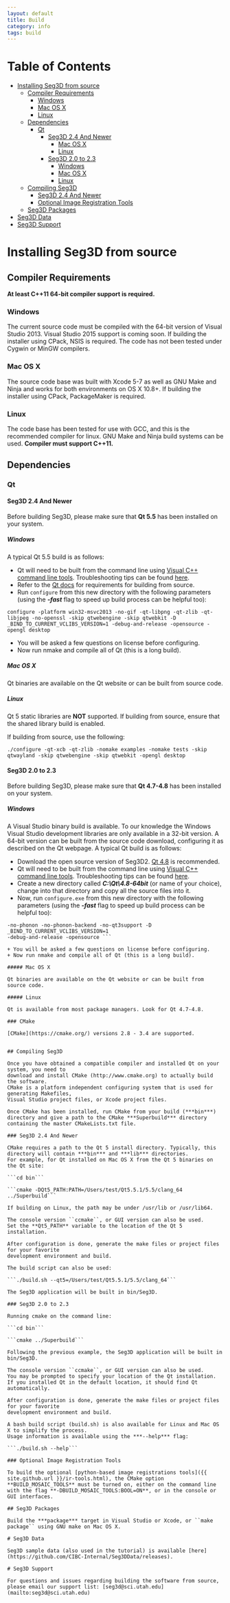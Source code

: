 ```yaml
---
layout: default
title: Build
category: info
tags: build
---
```


Table of Contents
=================

* [Installing Seg3D from source](#installing-seg3d-from-source)
  * [Compiler Requirements](#compiler-requirements)
    * [Windows](#windows)
    * [Mac OS X](#mac-os-x)
    * [Linux](#linux)
  * [Dependencies](#dependencies)
    * [Qt](#qt)
      * [Seg3D 2.4 And Newer](#seg3d-24-and-newer)
        * [Mac OS X](#mac-os-x-2)
        * [Linux](#linux-2)
      * [Seg3D 2.0 to 2.3](#seg3d-20-to-23)
        * [Windows](#windows)
        * [Mac OS X](#mac-os-x-1)
        * [Linux](#linux-1)
  * [Compiling Seg3D](#compiling-seg3d)
    * [Seg3D 2.4 And Newer](#seg3d-24-and-newer-1)
    * [Optional Image Registration Tools](#optional-image-registration-tools)
  * [Seg3D Packages](#seg3d-packages)
* [Seg3D Data](#seg3d-data)
* [Seg3D Support](#seg3d-support)

<!-- Created by [gh-md-toc](https://github.com/ekalinin/github-markdown-toc) -->

# Installing Seg3D from source

## Compiler Requirements

**At least C++11 64-bit compiler support is required.**

### Windows

The current source code must be compiled with the 64-bit version of Visual Studio 2013.
Visual Studio 2015 support is coming soon.
If building the installer using CPack, NSIS is required.
The code has not been tested under Cygwin or MinGW compilers.

### Mac OS X

The source code base was built with Xcode 5-7 as well as GNU Make and Ninja and works for both environments on OS X 10.8+.
If building the installer using CPack, PackageMaker is required.

### Linux

The code base has been tested for use with GCC, and this is the recommended compiler for
linux. GNU Make and Ninja build systems can be used. **Compiler must support C++11.**

## Dependencies

### Qt

#### Seg3D 2.4 And Newer

Before building Seg3D, please make sure that **Qt 5.5** has been installed on your system.

##### Windows

A typical Qt 5.5 build is as follows:

+ Qt will need to be built from the command line using [Visual C++ command line tools](https://msdn.microsoft.com/en-us/library/f35ctcxw(v=vs.120).aspx). Troubleshooting tips can be found [here](http://stackoverflow.com/questions/21476588/where-is-developer-command-prompt-for-vs2013).
+ Refer to the [Qt docs](http://doc.qt.io/qt-5/windows-requirements.html#building-from-source) for requirements for building from source.
+ Run ```configure``` from this new directory with the following parameters (using the ***-fast*** flag to speed up build process can be helpful too):

``` configure -platform win32-msvc2013 -no-gif -qt-libpng -qt-zlib -qt-libjpeg -no-openssl -skip qtwebengine -skip qtwebkit -D _BIND_TO_CURRENT_VCLIBS_VERSION=1 -debug-and-release -opensource -opengl desktop ```

+ You will be asked a few questions on license before configuring.
+ Now run nmake and compile all of Qt (this is a long build).

##### Mac OS X

Qt binaries are available on the Qt website or can be built from source code.

##### Linux

Qt 5 static libraries are **NOT** supported. If building from source, ensure that the shared library build is enabled.

If building from source, use the following:

``` ./configure -qt-xcb -qt-zlib -nomake examples -nomake tests -skip qtwayland -skip qtwebengine -skip qtwebkit -opengl desktop ```

#### Seg3D 2.0 to 2.3

Before building Seg3D, please make sure that **Qt 4.7-4.8** has been installed on your system.

##### Windows

A Visual Studio binary build is available.
To our knowledge the Windows Visual Studio development libraries are only available in a 32-bit version.
A 64-bit version can be built from the source code download, configuring it as described on the Qt webpage.
A typical Qt build is as follows:

+ Download the open source version of Seg3D2. [Qt 4.8](http://download.qt.io/archive/qt/4.8/) is recommended.
+ Qt will need to be built from the command line using [Visual C++ command line tools](https://msdn.microsoft.com/en-us/library/f35ctcxw(v=vs.120).aspx). Troubleshooting tips can be found [here](http://stackoverflow.com/questions/21476588/where-is-developer-command-prompt-for-vs2013).
+ Create a new directory called ***C:\Qt\4.8-64bit*** (or name of your choice), change into that directory and copy all the source files into it.
+ Now, run ```configure.exe``` from this new directory with the following parameters (using the ***-fast*** flag to speed up build process can be helpful too):

``` configure.exe -platform win32-msvc2013 -no-gif -qt-libpng -qt-zlib -no-libmng -qt-libtiff -qt-libjpeg -no-openssl 
-no-phonon -no-phonon-backend -no-qt3support -D _BIND_TO_CURRENT_VCLIBS_VERSION=1 
-debug-and-release -opensource ```

+ You will be asked a few questions on license before configuring.
+ Now run nmake and compile all of Qt (this is a long build).

##### Mac OS X

Qt binaries are available on the Qt website or can be built from source code.

##### Linux

Qt is available from most package managers. Look for Qt 4.7-4.8.

### CMake

[CMake](https://cmake.org/) versions 2.8 - 3.4 are supported.


## Compiling Seg3D

Once you have obtained a compatible compiler and installed Qt on your system, you need to 
download and install CMake (http://www.cmake.org) to actually build the software.
CMake is a platform independent configuring system that is used for generating Makefiles,
Visual Studio project files, or Xcode project files.

Once CMake has been installed, run CMake from your build (***bin***) directory and give a path to the CMake ***Superbuild*** directory containing the master CMakeLists.txt file.

### Seg3D 2.4 And Newer

CMake requires a path to the Qt 5 install directory. Typically, this directory will contain ***bin*** and ***lib*** directories.
For example, for Qt installed on Mac OS X from the Qt 5 binaries on the Qt site:

```cd bin```

```cmake -DQt5_PATH:PATH=/Users/test/Qt5.5.1/5.5/clang_64 ../Superbuild```

If building on Linux, the path may be under /usr/lib or /usr/lib64.

The console version ``ccmake``, or GUI version can also be used.
Set the **Qt5_PATH** variable to the location of the Qt 5 installation.

After configuration is done, generate the make files or project files for your favorite
development environment and build.

The build script can also be used:

```./build.sh --qt5=/Users/test/Qt5.5.1/5.5/clang_64```

The Seg3D application will be built in bin/Seg3D.

### Seg3D 2.0 to 2.3

Running cmake on the command line:

```cd bin```

```cmake ../Superbuild```

Following the previous example, the Seg3D application will be built in bin/Seg3D.

The console version ``ccmake``, or GUI version can also be used.
You may be prompted to specify your location of the Qt installation.
If you installed Qt in the default location, it should find Qt automatically.

After configuration is done, generate the make files or project files for your favorite
development environment and build.

A bash build script (build.sh) is also available for Linux and Mac OS X to simplify the process.
Usage information is available using the ***--help*** flag:

```./build.sh --help```

### Optional Image Registration Tools

To build the optional [python-based image registrations tools]({{ site.github.url }}/ir-tools.html), the CMake option **BUILD_MOSAIC_TOOLS** must be turned on, either on the command line with the flag **-DBUILD_MOSAIC_TOOLS:BOOL=ON**, or in the console or GUI interfaces.

## Seg3D Packages

Build the ***package*** target in Visual Studio or Xcode, or ``make package`` using GNU make on Mac OS X.

# Seg3D Data

Seg3D sample data (also used in the tutorial) is available [here](https://github.com/CIBC-Internal/Seg3DData/releases).

# Seg3D Support

For questions and issues regarding building the software from source, 
please email our support list: [seg3d@sci.utah.edu](mailto:seg3d@sci.utah.edu)
